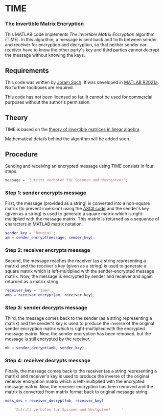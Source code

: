 # TIME

### The Invertible Matrix Encryption

This MATLAB code implements *The Invertible Matrix Encryption* algorithm (TIME). In this algorithm, a message is sent back and forth between sender and receiver for encryption and decryption, so that neither sender nor receiver have to know the other party's key and third parties cannot decrypt the message without knowing the keys.


## Requirements

This code was written by [Joram Soch](https://twitter.com/JoramSoch). It was developed in [MATLAB R2021a](https://de.mathworks.com/help/matlab/release-notes.html). No further toolboxes are required.

This code has not been licensed so far. It cannot be used for commercial purposes without the author's permission.


## Theory

TIME is based on the [theory of invertible matrices in linear algebra](https://en.wikipedia.org/wiki/Invertible_matrix).

Mathematical details behind the algorithm will be added soon.


## Procedure

Sending and receiving an encrypted message using TIME consists in four steps.

```matlab
message = 'Zutritt verboten für Spinnen und Westgoten!';
```

### Step 1: sender encrypts message

First, the message (provided as a string) is converted into a non-square matrix (to prevent inversion) using the [ASCII code](https://en.wikipedia.org/wiki/ASCII) and the sender's key (given as a string) is used to generate a square matrix which is right-multiplied with the message matrix. This matrix is returned as a sequence of characters in MATLAB matrix notation.

```matlab
sender_key = 'Bengini';
am = sender_encrypt(message, sender_key);
```

### Step 2: receiver encrypts message

Second, the message reaches the receiver (as a string representing a matrix) and the receiver's key (given as a string) is used to generate a square matrix which is left-multiplied with the sender-encrypted message matrix. Now, the message is encrypted by sender and receiver and again returned as a matrix string.

```matlab
receiver_key = '1997';
amb = receiver_encrypt(am, receiver_key);
```

### Step 3: sender decrypts message

Third, the message comes back to the sender (as a string representing a matrix) and the sender's key is used to produce the inverse of the original sender encryption matrix which is right-multiplied with the encrypted message matrix. Now, the sender encryption has been removed, but the message is still encrypted by the receiver.

```matlab
mb = sender_decrypt(amb, sender_key);
```

### Step 4: receiver decrypts message

Finally, the message comes back to the receiver (as a string representing a matrix) and receiver's key is used to produce the inverse of the original receiver encryption matrix which is left-multiplied with the encrypted message matrix. Now, the receiver encryption has been removed and the matrix is converted from matrix format back to original message string.

```matlab
mess_dec = receiver_decrypt(mb, receiver_key)
```

```matlab
    'Zutritt verboten für Spinnen und Westgoten!     '
```
